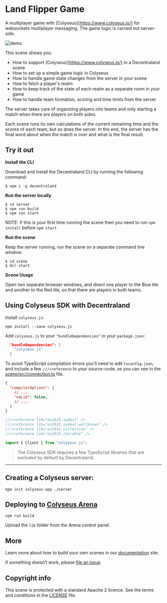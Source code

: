 # Land Flipper Game

A multiplayer game with [Colyseus]{https://www.colyseus.io/} for websockets multiplayer messaging. The game logic is carried out server-side.

![demo](https://github.com/decentraland-scenes/Land-Flipper-Game/blob/master/screenshots/land-flipper-game.gif)

This scene shows you:

- How to support [Colyseus]{https://www.colyseus.io/} in a Decentraland scene
- How to set up a simple game logic in Colyseus
- How to handle game state changes from the server in your scene
- How to fetch a player's realm
- How to keep track of the state of each realm as a separate room in your game
- How to handle team formation, scoring and time limits from the server


The server takes care of organizing players into teams and only starting a match when there are players on both sides.

Each scene runs its own calculations of the current remaining time and the scores of each team, but so does the server. In the end, the server has the final word about when the match is over and what is the final result.

## Try it out

**Install the CLI**

Download and install the Decentraland CLI by running the following command:

```
$ npm i -g decentraland
```

**Run the server locally**

```
$ cd server
$ npm run build
$ npm run start
```
NOTE: If this is your first time running the scene then you need to run `npm install` before `npm start`

**Run the scene**

Keep the server running, run the scene on a separate command line window:

```
$ cd scene
$ dcl start
```

**Scene Usage**


Open two separate browser windows, and direct one player to the Blue tile and another to the Red tile, so that there are players in both teams.



## Using Colyseus SDK with Decentraland

Install `colyseus.js`:

```
npm install --save colyseus.js
```

Add `colyseus.js` to your `"bundleDependencies"` in your `package.json`:

```json
  "bundleDependencies": [
    "colyseus.js"
  ]
```

To avoid TypeScript compilation errors you'll need to edit `tsconfig.json`, and include a few `///<reference` to your source-code, as you can see in the [scene/src/connection.ts](scene/src/connection.ts) file.

```json
{
  "compilerOptions": {
    // ...
    "noLib": false,
    // ...
  }
}
```

```typescript
///<reference lib="es2015.symbol" />
///<reference lib="es2015.symbol.wellknown" />
///<reference lib="es2015.collection" />
///<reference lib="es2015.iterable" />

import { Client } from "colyseus.js";
```

> The Colyseus SDK requires a few TypeScript libraries that are excluded by default by Decentraland.


---

## Creating a Colyseus server:

```
npm init colyseus-app ./server
```


## Deploying to [Colyseus Arena](https://www.colyseus.io/arena)

```
npm run build
```

Upload the `lib` folder from the Arena control panel.

## More


Learn more about how to build your own scenes in our [documentation](https://docs.decentraland.org/) site.

If something doesn’t work, please [file an issue](https://github.com/decentraland-scenes/Awesome-Repository/issues/new).

## Copyright info

This scene is protected with a standard Apache 2 licence. See the terms and conditions in the [LICENSE](/LICENSE) file.